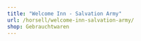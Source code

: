 ```yaml
---
title: "Welcome Inn - Salvation Army"
url: /horsell/welcome-inn-salvation-army/
shop: Gebrauchtwaren
---
```

